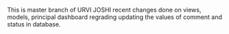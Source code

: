 This is master branch of URVI JOSHI
recent changes done on views, models, principal dashboard regrading updating the values of comment and status in database.